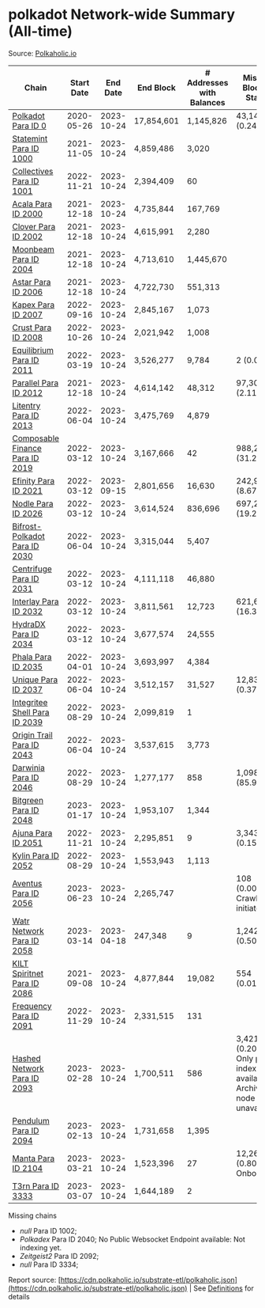 # polkadot Network-wide Summary (All-time)

Source: [Polkaholic.io](https://polkaholic.io)


| Chain            | Start Date | End Date | End Block | # Addresses with Balances | Missing Blocks / Status |
| ---------------- | ---------- | ---------| --------- | ------------------------- | ----------------------- |
| [Polkadot Para ID 0](/polkadot/0-polkadot) | 2020-05-26 | 2023-10-24 | 17,854,601 |  1,145,826 | 43,144 (0.24%)  |
| [Statemint Para ID 1000](/polkadot/1000-statemint) | 2021-11-05 | 2023-10-24 | 4,859,486 |  3,020 |    |
| [Collectives Para ID 1001](/polkadot/1001-collectives) | 2022-11-21 | 2023-10-24 | 2,394,409 |  60 |    |
| [Acala Para ID 2000](/polkadot/2000-acala) | 2021-12-18 | 2023-10-24 | 4,735,844 |  167,769 |    |
| [Clover Para ID 2002](/polkadot/2002-clover) | 2021-12-18 | 2023-10-24 | 4,615,991 |  2,280 |    |
| [Moonbeam Para ID 2004](/polkadot/2004-moonbeam) | 2021-12-18 | 2023-10-24 | 4,713,610 |  1,445,670 |    |
| [Astar Para ID 2006](/polkadot/2006-astar) | 2021-12-18 | 2023-10-24 | 4,722,730 |  551,313 |    |
| [Kapex Para ID 2007](/polkadot/2007-kapex) | 2022-09-16 | 2023-10-24 | 2,845,167 |  1,073 |    |
| [Crust Para ID 2008](/polkadot/2008-crust) | 2022-10-26 | 2023-10-24 | 2,021,942 |  1,008 |    |
| [Equilibrium Para ID 2011](/polkadot/2011-equilibrium) | 2022-03-19 | 2023-10-24 | 3,526,277 |  9,784 | 2 (0.00%)  |
| [Parallel Para ID 2012](/polkadot/2012-parallel) | 2021-12-18 | 2023-10-24 | 4,614,142 |  48,312 | 97,304 (2.11%)  |
| [Litentry Para ID 2013](/polkadot/2013-litentry) | 2022-06-04 | 2023-10-24 | 3,475,769 |  4,879 |    |
| [Composable Finance Para ID 2019](/polkadot/2019-composable) | 2022-03-12 | 2023-10-24 | 3,167,666 |  42 | 988,228 (31.20%)  |
| [Efinity Para ID 2021](/polkadot/2021-efinity) | 2022-03-12 | 2023-09-15 | 2,801,656 |  16,630 | 242,949 (8.67%)  |
| [Nodle Para ID 2026](/polkadot/2026-nodle) | 2022-03-12 | 2023-10-24 | 3,614,524 |  836,696 | 697,249 (19.29%)  |
| [Bifrost-Polkadot Para ID 2030](/polkadot/2030-bifrost-dot) | 2022-06-04 | 2023-10-24 | 3,315,044 |  5,407 |    |
| [Centrifuge Para ID 2031](/polkadot/2031-centrifuge) | 2022-03-12 | 2023-10-24 | 4,111,118 |  46,880 |    |
| [Interlay Para ID 2032](/polkadot/2032-interlay) | 2022-03-12 | 2023-10-24 | 3,811,561 |  12,723 | 621,626 (16.31%)  |
| [HydraDX Para ID 2034](/polkadot/2034-hydradx) | 2022-03-12 | 2023-10-24 | 3,677,574 |  24,555 |    |
| [Phala Para ID 2035](/polkadot/2035-phala) | 2022-04-01 | 2023-10-24 | 3,693,997 |  4,384 |    |
| [Unique Para ID 2037](/polkadot/2037-unique) | 2022-06-04 | 2023-10-24 | 3,512,157 |  31,527 | 12,839 (0.37%)  |
| [Integritee Shell Para ID 2039](/polkadot/2039-integritee-shell) | 2022-08-29 | 2023-10-24 | 2,099,819 |  1 |    |
| [Origin Trail Para ID 2043](/polkadot/2043-origintrail) | 2022-06-04 | 2023-10-24 | 3,537,615 |  3,773 |    |
| [Darwinia Para ID 2046](/polkadot/2046-darwinia) | 2022-08-29 | 2023-10-24 | 1,277,177 |  858 | 1,098,047 (85.97%)  |
| [Bitgreen Para ID 2048](/polkadot/2048-bitgreen) | 2023-01-17 | 2023-10-24 | 1,953,107 |  1,344 |    |
| [Ajuna Para ID 2051](/polkadot/2051-ajuna) | 2022-11-21 | 2023-10-24 | 2,295,851 |  9 | 3,343 (0.15%)  |
| [Kylin Para ID 2052](/polkadot/2052-kylin) | 2022-08-29 | 2023-10-24 | 1,553,943 |  1,113 |    |
| [Aventus Para ID 2056](/polkadot/2056-aventus) | 2023-06-23 | 2023-10-24 | 2,265,747 |   | 108 (0.00%) Crawling initiated |
| [Watr Network Para ID 2058](/polkadot/2058-watr) | 2023-03-14 | 2023-04-18 | 247,348 |  9 | 1,242 (0.50%)  |
| [KILT Spiritnet Para ID 2086](/polkadot/2086-kilt) | 2021-09-08 | 2023-10-24 | 4,877,844 |  19,082 | 554 (0.01%)  |
| [Frequency Para ID 2091](/polkadot/2091-frequency) | 2022-11-29 | 2023-10-24 | 2,331,515 |  131 |    |
| [Hashed Network Para ID 2093](/polkadot/2093-hashed) | 2023-02-28 | 2023-10-24 | 1,700,511 |  586 | 3,421 (0.20%) Only partial index available: Archive node unavailable |
| [Pendulum Para ID 2094](/polkadot/2094-pendulum) | 2023-02-13 | 2023-10-24 | 1,731,658 |  1,395 |    |
| [Manta Para ID 2104](/polkadot/2104-manta) | 2023-03-21 | 2023-10-24 | 1,523,396 |  27 | 12,262 (0.80%) Onboarding |
| [T3rn Para ID 3333](/polkadot/3333-t3rn) | 2023-03-07 | 2023-10-24 | 1,644,189 |  2 |    |

Missing chains


* *null* Para ID 1002; 
* *Polkadex* Para ID 2040; No Public Websocket Endpoint available: Not indexing yet.
* *Zeitgeist2* Para ID 2092; 
* *null* Para ID 3334; 

Report source: [https://cdn.polkaholic.io/substrate-etl/polkaholic.json](https://cdn.polkaholic.io/substrate-etl/polkaholic.json) | See [Definitions](/DEFINITIONS.md) for details
